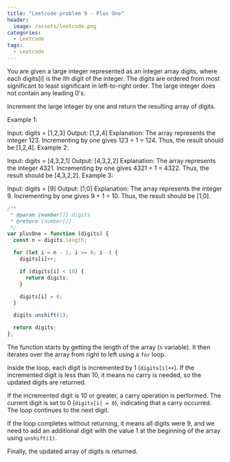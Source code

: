 ```yaml
---
title: "Leetcode problem 9 - Plus One"
header:
  image: /assets/leetcode.png
categories:
  - Leetcode
tags:
  - Leetcode
---
```


You are given a large integer represented as an integer array digits, where each digits[i] is the ith digit of the integer. The digits are ordered from most significant to least significant in left-to-right order. The large integer does not contain any leading 0's.

Increment the large integer by one and return the resulting array of digits.

Example 1:

Input: digits = [1,2,3]
Output: [1,2,4]
Explanation: The array represents the integer 123.
Incrementing by one gives 123 + 1 = 124.
Thus, the result should be [1,2,4].
Example 2:

Input: digits = [4,3,2,1]
Output: [4,3,2,2]
Explanation: The array represents the integer 4321.
Incrementing by one gives 4321 + 1 = 4322.
Thus, the result should be [4,3,2,2].
Example 3:

Input: digits = [9]
Output: [1,0]
Explanation: The array represents the integer 9.
Incrementing by one gives 9 + 1 = 10.
Thus, the result should be [1,0].

```js
/**
 * @param {number[]} digits
 * @return {number[]}
 */
var plusOne = function (digits) {
  const n = digits.length;

  for (let i = n - 1; i >= 0; i--) {
    digits[i]++;

    if (digits[i] < 10) {
      return digits;
    }

    digits[i] = 0;
  }

  digits.unshift(1);

  return digits;
};
```

The function starts by getting the length of the array (`n` variable). It then iterates over the array from right to left using a `for` loop.

Inside the loop, each digit is incremented by 1 (`digits[i]++`). If the incremented digit is less than 10, it means no carry is needed, so the updated digits are returned.

If the incremented digit is 10 or greater, a carry operation is performed. The current digit is set to 0 (`digits[i] = 0`), indicating that a carry occurred. The loop continues to the next digit.

If the loop completes without returning, it means all digits were 9, and we need to add an additional digit with the value 1 at the beginning of the array using `unshift(1)`.

Finally, the updated array of digits is returned.
